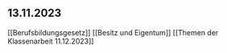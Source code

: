 ## 13.11.2023
[[Berufsbildungsgesetz]]
[[Besitz und Eigentum]]
[[Themen der Klassenarbeit 11.12.2023]]
